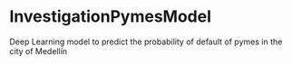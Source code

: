 # InvestigationPymesModel
Deep Learning model to predict the probability of default of pymes  in the city of Medellín
